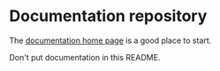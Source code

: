 # Documentation repository

The [documentation home page](home.md) is a good place to start.

Don't put documentation in this README.
